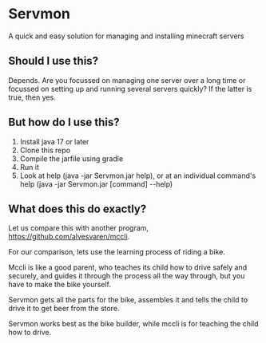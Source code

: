 # Servmon
A quick and easy solution for managing and installing minecraft servers

## Should I use this?
Depends. Are you focussed on managing one server over a long time or focussed on setting up and running several servers quickly? If the latter is true, then yes.

## But how do I use this?
1. Install java 17 or later
2. Clone this repo
3. Compile the jarfile using gradle
4. Run it
5. Look at help (java -jar Servmon.jar help), or at an individual command's help (java -jar Servmon.jar [command] --help)

## What does this do exactly?
Let us compare this with another program, https://github.com/alvesvaren/mccli.

For our comparison, lets use the learning process of riding a bike.

Mccli is like a good parent, who teaches its child how to drive safely and securely, and guides it through the process all the way through, but you have to make the bike yourself.

Servmon gets all the parts for the bike, assembles it and tells the child to drive it to get beer from the store.

Servmon works best as the bike builder, while mccli is for teaching the child how to drive.
